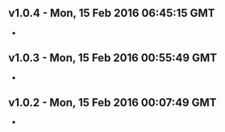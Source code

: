 v1.0.4 - Mon, 15 Feb 2016 06:45:15 GMT
--------------------------------------

- 


v1.0.3 - Mon, 15 Feb 2016 00:55:49 GMT
--------------------------------------

- 


v1.0.2 - Mon, 15 Feb 2016 00:07:49 GMT
--------------------------------------

- 


